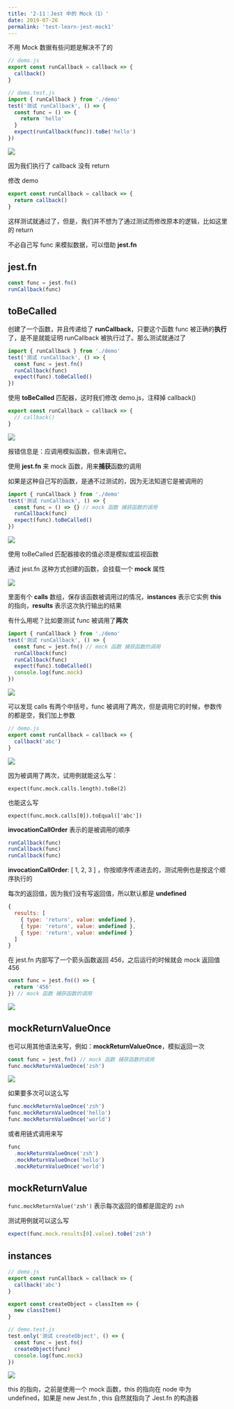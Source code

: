 ```yaml
---
title: '2-11：Jest 中的 Mock（1）'
date: 2019-07-26
permalink: 'test-learn-jest-mock1'
---
```


不用 Mock 数据有些问题是解决不了的

```js
// demo.js
export const runCallback = callback => {
  callback()
}

// demo.test.js
import { runCallback } from './demo'
test('测试 runCallback', () => {
  const func = () => {
    return 'hello'
  }
  expect(runCallback(func)).toBe('hello')
})
```

![](https://raw.githubusercontent.com/ITxiaohao/blog-img/master/img/Jest/20190726160847.png)

因为我们执行了 callback 没有 return

修改 demo

```js
export const runCallback = callback => {
  return callback()
}
```

这样测试就通过了，但是，我们并不想为了通过测试而修改原本的逻辑，比如这里的 return

不必自己写 func 来模拟数据，可以借助 **jest.fn**

## jest.fn

```js
const func = jest.fn()
runCallback(func)
```

## toBeCalled

创建了一个函数，并且传递给了 **runCallback**，只要这个函数 func 被正确的**执行**了，是不是就能证明 runCallback 被执行过了。那么测试就通过了

```js
import { runCallback } from './demo'
test('测试 runCallback', () => {
  const func = jest.fn()
  runCallback(func)
  expect(func).toBeCalled()
})
```

使用 **toBeCalled** 匹配器，这时我们修改 demo.js，注释掉 callback()

```js
export const runCallback = callback => {
  // callback()
}
```

![](https://raw.githubusercontent.com/ITxiaohao/blog-img/master/img/Jest/20190726160950.png)

报错信息是：应调用模拟函数，但未调用它。

使用 **jest.fn** 来 mock 函数，用来**捕获**函数的调用

如果是这种自己写的函数，是通不过测试的，因为无法知道它是被调用的

```js
import { runCallback } from './demo'
test('测试 runCallback', () => {
  const func = () => {} // mock 函数 捕获函数的调用
  runCallback(func)
  expect(func).toBeCalled()
})
```

![](https://raw.githubusercontent.com/ITxiaohao/blog-img/master/img/Jest/20190726161028.png)

使用 toBeCalled 匹配器接收的值必须是模拟或监视函数

通过 jest.fn 这种方式创建的函数，会挂载一个 **mock** 属性

![](https://raw.githubusercontent.com/ITxiaohao/blog-img/master/img/Jest/20190726161041.png)

里面有个 **calls** 数组，保存该函数被调用过的情况，**instances** 表示它实例 **this** 的指向，**results** 表示这次执行输出的结果

有什么用呢？比如要测试 func 被调用了**两次**

```js
import { runCallback } from './demo'
test('测试 runCallback', () => {
  const func = jest.fn() // mock 函数 捕获函数的调用
  runCallback(func)
  runCallback(func)
  expect(func).toBeCalled()
  console.log(func.mock)
})
```

![](https://raw.githubusercontent.com/ITxiaohao/blog-img/master/img/Jest/20190726161102.png)

可以发现 calls 有两个中括号，func 被调用了两次，但是调用它的时候，参数传的都是空，我们加上参数

```js
// demo.js
export const runCallback = callback => {
  callback('abc')
}
```

![](https://raw.githubusercontent.com/ITxiaohao/blog-img/master/img/Jest/20190726161121.png)

因为被调用了两次，试用例就能这么写：

`expect(func.mock.calls.length).toBe(2)`

也能这么写

`expect(func.mock.calls[0]).toEqual(['abc'])`

**invocationCallOrder** 表示的是被调用的顺序

```js
runCallback(func)
runCallback(func)
runCallback(func)
```

**invocationCallOrder**: [ 1, 2, 3 ] ，你按顺序传递进去的，测试用例也是按这个顺序执行的

每次的返回值，因为我们没有写返回值，所以默认都是 **undefined**

```js
{
  results: [
    { type: 'return', value: undefined },
    { type: 'return', value: undefined },
    { type: 'return', value: undefined }
  ]
}
```

在 jest.fn 内部写了一个箭头函数返回 456，之后运行的时候就会 mock 返回值 456

```js
const func = jest.fn(() => {
  return '456'
}) // mock 函数 捕获函数的调用
```

![](https://raw.githubusercontent.com/ITxiaohao/blog-img/master/img/Jest/20190726161232.png)

## mockReturnValueOnce

也可以用其他语法来写，例如：**mockReturnValueOnce**，模拟返回一次

```js
const func = jest.fn() // mock 函数 捕获函数的调用
func.mockReturnValueOnce('zsh')
```

![](https://raw.githubusercontent.com/ITxiaohao/blog-img/master/img/Jest/20190726161255.png)

如果要多次可以这么写

```js
func.mockReturnValueOnce('zsh')
func.mockReturnValueOnce('hello')
func.mockReturnValueOnce('world')
```

或者用链式调用来写

```js
func
  .mockReturnValueOnce('zsh')
  .mockReturnValueOnce('hello')
  .mockReturnValueOnce('world')
```

## mockReturnValue

`func.mockReturnValue('zsh')` 表示每次返回的值都是固定的 `zsh`

测试用例就可以这么写

```js
expect(func.mock.results[0].value).toBe('zsh')
```

## instances

```js
// demo.js
export const runCallback = callback => {
  callback('abc')
}

export const createObject = classItem => {
  new classItem()
}

// demo.test.js
test.only('测试 createObject', () => {
  const func = jest.fn()
  createObject(func)
  console.log(func.mock)
})
```

![](https://raw.githubusercontent.com/ITxiaohao/blog-img/master/img/Jest/20190726161400.png)

this 的指向，之前是使用一个 mock 函数，this 的指向在 node 中为 undefined，如果是 new Jest.fn , this 自然就指向了 Jest.fn 的构造器
